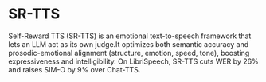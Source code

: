 # SR-TTS
Self-Reward TTS (SR-TTS) is an emotional text-to-speech framework that lets an LLM act as its own judge.It optimizes both semantic accuracy and prosodic-emotional alignment (structure, emotion, speed, tone), boosting expressiveness and intelligibility. On LibriSpeech, SR-TTS cuts WER by 26% and raises SIM-O by 9% over Chat-TTS.
